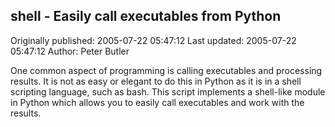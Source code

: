## shell - Easily call executables from Python 
Originally published: 2005-07-22 05:47:12 
Last updated: 2005-07-22 05:47:12 
Author: Peter Butler 
 
One common aspect of programming is calling executables and processing results.  It is not as easy or elegant to do this in Python as it is in a shell scripting language, such as bash.  This script implements a shell-like module in Python which allows you to easily call executables and work with the results.